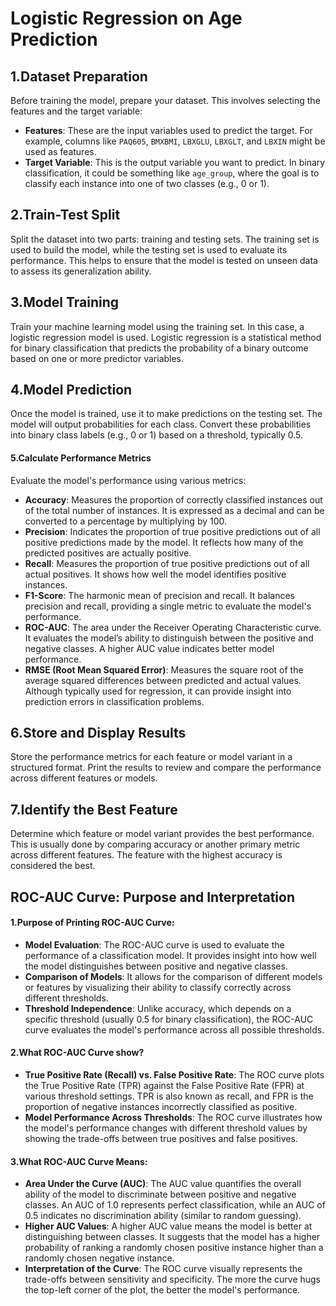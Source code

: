 # Logistic Regression on Age Prediction

## 1.Dataset Preparation
Before training the model, prepare your dataset. This involves selecting the features and the target variable:
- **Features**: These are the input variables used to predict the target. For example, columns like `PAQ605`, `BMXBMI`, `LBXGLU`, `LBXGLT`, and `LBXIN` might be used as features.
- **Target Variable**: This is the output variable you want to predict. In binary classification, it could be something like `age_group`, where the goal is to classify each instance into one of two classes (e.g., 0 or 1).

## 2.Train-Test Split
Split the dataset into two parts: training and testing sets. The training set is used to build the model, while the testing set is used to evaluate its performance. This helps to ensure that the model is tested on unseen data to assess its generalization ability.

## 3.Model Training
Train your machine learning model using the training set. In this case, a logistic regression model is used. Logistic regression is a statistical method for binary classification that predicts the probability of a binary outcome based on one or more predictor variables.

## 4.Model Prediction
Once the model is trained, use it to make predictions on the testing set. The model will output probabilities for each class. Convert these probabilities into binary class labels (e.g., 0 or 1) based on a threshold, typically 0.5.

#### 5.Calculate Performance Metrics
Evaluate the model's performance using various metrics:

- **Accuracy**: Measures the proportion of correctly classified instances out of the total number of instances. It is expressed as a decimal and can be converted to a percentage by multiplying by 100.
- **Precision**: Indicates the proportion of true positive predictions out of all positive predictions made by the model. It reflects how many of the predicted positives are actually positive.
- **Recall**: Measures the proportion of true positive predictions out of all actual positives. It shows how well the model identifies positive instances.
- **F1-Score**: The harmonic mean of precision and recall. It balances precision and recall, providing a single metric to evaluate the model's performance.
- **ROC-AUC**: The area under the Receiver Operating Characteristic curve. It evaluates the model’s ability to distinguish between the positive and negative classes. A higher AUC value indicates better model performance.
- **RMSE (Root Mean Squared Error)**: Measures the square root of the average squared differences between predicted and actual values. Although typically used for regression, it can provide insight into prediction errors in classification problems.

## 6.Store and Display Results
Store the performance metrics for each feature or model variant in a structured format. Print the results to review and compare the performance across different features or models.

## 7.Identify the Best Feature
Determine which feature or model variant provides the best performance. This is usually done by comparing accuracy or another primary metric across different features. The feature with the highest accuracy is considered the best.

## ROC-AUC Curve: Purpose and Interpretation
#### 1.Purpose of Printing ROC-AUC Curve:
- **Model Evaluation**: The ROC-AUC curve is used to evaluate the performance of a classification model. It provides insight into how well the model distinguishes between positive and negative classes.
- **Comparison of Models**: It allows for the comparison of different models or features by visualizing their ability to classify correctly across different thresholds.
- **Threshold Independence**: Unlike accuracy, which depends on a specific threshold (usually 0.5 for binary classification), the ROC-AUC curve evaluates the model's performance across all possible thresholds.
#### 2.What ROC-AUC Curve show?
- **True Positive Rate (Recall) vs. False Positive Rate**: The ROC curve plots the True Positive Rate (TPR) against the False Positive Rate (FPR) at various threshold settings. TPR is also known as recall, and FPR is the proportion of negative instances incorrectly classified as positive.
- **Model Performance Across Thresholds**: The ROC curve illustrates how the model's performance changes with different threshold values by showing the trade-offs between true positives and false positives.
#### 3.What ROC-AUC Curve Means:
- **Area Under the Curve (AUC)**: The AUC value quantifies the overall ability of the model to discriminate between positive and negative classes. An AUC of 1.0 represents perfect classification, while an AUC of 0.5 indicates no discrimination ability (similar to random guessing).
- **Higher AUC Values**: A higher AUC value means the model is better at distinguishing between classes. It suggests that the model has a higher probability of ranking a randomly chosen positive instance higher than a randomly chosen negative instance.
- **Interpretation of the Curve**: The ROC curve visually represents the trade-offs between sensitivity and specificity. The more the curve hugs the top-left corner of the plot, the better the model's performance.

